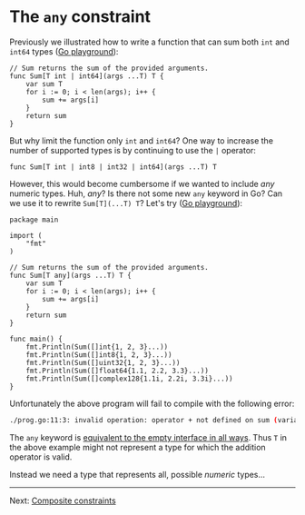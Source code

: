 # The `any` constraint

Previously we illustrated how to write a function that can sum both `int` and `int64` types ([Go playground](https://gotipplay.golang.org/p/c6jzxJo0s7S)):

```golang
// Sum returns the sum of the provided arguments.
func Sum[T int | int64](args ...T) T {
	var sum T
	for i := 0; i < len(args); i++ {
		sum += args[i]
	}
	return sum
}
```

But why limit the function only `int` and `int64`? One way to increase the number of supported types is by continuing to use the `|` operator:

```golang
func Sum[T int | int8 | int32 | int64](args ...T) T
```

However, this would become cumbersome if we wanted to include _any_ numeric types. Huh, _any_? Is there not some new `any` keyword in Go? Can we use it to rewrite `Sum[T](...T) T`? Let's try ([Go playground](https://gotipplay.golang.org/p/pjq15Sro_SQ)):

```golang
package main

import (
	"fmt"
)

// Sum returns the sum of the provided arguments.
func Sum[T any](args ...T) T {
	var sum T
	for i := 0; i < len(args); i++ {
		sum += args[i]
	}
	return sum
}

func main() {
	fmt.Println(Sum([]int{1, 2, 3}...))
	fmt.Println(Sum([]int8{1, 2, 3}...))
	fmt.Println(Sum([]uint32{1, 2, 3}...))
	fmt.Println(Sum([]float64{1.1, 2.2, 3.3}...))
	fmt.Println(Sum([]complex128{1.1i, 2.2i, 3.3i}...))
}
```

Unfortunately the above program will fail to compile with the following error:

```bash
./prog.go:11:3: invalid operation: operator + not defined on sum (variable of type T constrained by any)
```

The `any` keyword is [equivalent to the empty interface in all ways](https://github.com/golang/go/blob/24239120bfbff9ebee8e8c344d9d3a8ce460b686/src/builtin/builtin.go#L94-L95). Thus `T` in the above example might not represent a type for which the addition operator is valid.

Instead we need a type that represents all, possible _numeric_ types...

---

Next: [Composite constraints](./05-composite-constraints.md)
